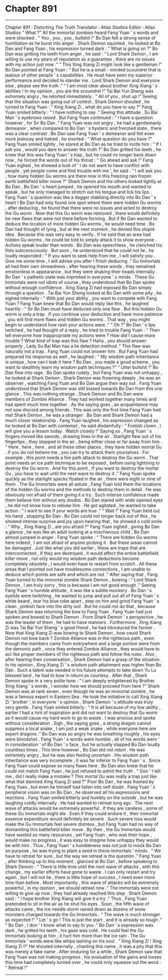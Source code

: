 
# Chapter 891


---

Chapter 891 : Distorting The Truth
Translator :
Atlas Studios
Editor :
Atlas Studios
“ What ?” All the immortal zombies heard Fang Yuan ’ s words and were shocked .
“ You , you , you , bullshit !” Bo Dan felt a strong sense of humiliation as he burst into anger .
Shark Demon squinted , he looked at Bo Dan and Fang Yuan , his expression turned dark : “ What is going on ?”
Bo Dan was gritting his teeth from anger , he said : “ Lord Shark Demon , I am willing to use my years of reputation as a guarantee , there are no issues with my action just now .”
“ This Xing Xiang Zi might look like a gentleman !” Bo Dan pointed at Fang Yuan : “ But he is a small - minded scoundrel that is jealous of other people ’ s capabilities . He must have seen my superior performance and decided to slander me . Lord Shark Demon and everyone else , please see the truth .”
“ I am most clear about brother Xing Xiang ’ s abilities ! In my opinion , you are the scoundrel !” Tai Bai Yun Sheng was extremely angry , he retorted immediately .
“ All of you , shut up !” Seeing that the situation was going out of control , Shark Demon shouted , he turned to Fang Yuan : “ Xing Xiang Zi , what do you have to say ?”
Fang Yuan smiled bitterly : “ I have nothing to say .”
Seeing this attitude , Su Bai Man ’ s eyebrows raised .
But Fang Yuan continued : “ I have a question however , for Sir Bo Dan .”
Fang Yuan was not angry , he had a gentlemanly demeanor , when compared to Bo Dan ’ s hysteric and frenzied state , there was a clear contrast .
Bo Dan saw Fang Yuan ’ s demeanor and felt even more jealousy and hatred , he snorted : “ What question do you have ?”
Fang Yuan smiled lightly , he stared at Bo Dan as he tried to incite him : “ If I ask you , would you dare to answer the truth ?”
Bo Dan gritted his teeth , he knew that this was Fang Yuan ’ s trap , but he could no longer back down now , he forced the words out of his throat : “ Go ahead and ask !”
Fang Yuan sighed , he showed a look of ‘ I do not want to have conflict with people , yet people come and find trouble with me ’, he said : “ I will ask you , how many hidden Gu worms are there now in this freezing rain frozen earth battlefield killer move ?”
Shark Demon and the others looked tightly at Bo Dan .
Bo Dan ’ s heart jumped , he opened his mouth and wanted to speak , but he only managed to stretch out his tongue and lick his lips .
Fang Yuan ’ s question was like a dagger stabbing directly into Bo Dan ’ s heart !
Bo Dan had only found one spot where there were hidden Gu worms , after deducing , he found that there were no issues and acted to destroy the Gu worm .
Now that this Gu worm was removed , there would definitely be new flaws that were not there before forming .
But if Bo Dan wanted to deduce the location of more hidden Gu worms , he would need time .
Bo Dan had thought of lying , but at the next moment , he denied this stupid idea .
Because this was very easy to verify .
If he said that an area had hidden Gu worms , he could be told to simply attack it to show everyone .
Actions speak louder than words .
Bo Dan was speechless , he clenched his fists subconsciously .
But soon , he understood that he could not lie , he loudly responded : “ If you want to seek help from me , I will satisfy you . Give me some time , I will advise you after I finish deducing .”
Gu Immortals all had their own shrewdness , after hearing these words , they remained emotionless in appearance , but they were shaking their heads internally .
Bo Dan ’ s pathetic state was imprinted in everyone ’ s minds .
These Gu Immortals were not idiots of course , they understood that Bo Dan spoke without enough confidence . Xing Xiang Zi had exposed Bo Dan simply through a question .
Tai Bai Yun Sheng looked at Bo Dan with some pity , he sighed internally : “ With just your ability , you want to compete with Fang Yuan ?
Fang Yuan knew that Bo Dan would reply like this , he laughed heartily : “ Sir Bo Dan must have deduced only one flaw . But this hidden Gu worm is only a trap . If you continue your deduction and have more patience , you will find more flaws and hidden Gu worms . That way , you might begin to understand how rash your actions were .”
“ Oh ?” Bo Dan ’ s lips twitched , he had thought of a reply , he tried to trouble Fang Yuan : “ Then tell everyone how inappropriate my actions were ? How did I cause more trouble ? What kind of trap was this flaw ? Haha , you should answer properly , Lady Su Bai Man has a lie detection method .”
This flaw was naturally not a trap .
Fang Yuan could not answer him .
But Fang Yuan had prepared his response as well , he laughed : “ My wisdom path inheritance is unique , how can I leak it here ? Bo Dan , you made a good scheme , you want to stealthily learn my wisdom path techniques ?”
“ Utter bullshit !” Bo Dan flew into rage .
Bo Dan spoke rudely , but Fang Yuan was not unhappy , he looked at Shark Demon .
Shark Demon was frowning deeply , he was an observer , watching Fang Yuan and Bo Dan argue their way out .
Fang Yuan understood that Shark Demon was still biased towards Bo Dan from this one glance .
This was nothing strange .
Shark Demon and Bo Dan were members of Zombie Alliance . They had worked together many times and had spent much time together .
As the saying goes , an acquaintance may not sow discord among friends . This was only the first time Fang Yuan had met Shark Demon , he was a stranger . Bo Dan and Shark Demon had a much closer relationship .
Fang Yuan laughed , his expression changed as he looked at Bo Dan with contempt , he said disdainfully : “ Foolish clown , I will give you a lesson today . Watch closely !”
Saying so , Fang Yuan ’ s fingers moved like swords , drawing lines in the air .
Starlight flew out of his fingertips , they stopped in the air , being either close or far away from him .
“ Here , here , here , and all these other places , they have hidden mortal Gu . If you do not believe me , you can try to attack them yourselves . For example , this point needs a fire path attack to destroy the Gu worm . That point needs an ice path technique to be exposed , before using lightning to destroy the Gu worm . And for this point , if you want to destroy the mortal Gu , you have to wait until the next wave to destroy it .”
Fang Yuan spoke quickly as the starlight specks floated in the air , there were eight or nine of them .
The Gu Immortals were all astute , Fang Yuan told them the locations of the hidden Gu worms and the methods to destroy them in detail . He was obviously not afraid of them giving it a try .
Such intense confidence made them believe him without any doubts .
Bo Dan stared with wide opened eyes , he did not know how to rebuke him . He got agitated , he wanted to take action : “ I want to see if your words are true .”
“ Wait !” Fang Yuan held out his hand , stopping Bo Dan .
Bo Dan could not longer back out of this , he showed intense surprise and joy upon hearing that , he showed a cold smile : “ Why , Xing Xiang Zi , are you afraid ?”
Fang Yuan sighed , giving Bo Dan a glance , he was like an adult looking at a mischievous child , Bo Dan almost jumped in anger .
Fang Yuan spoke : “ There are hidden Gu worms here indeed , I am not afraid of anyone probing it . But these areas cannot be damaged . Just like what you did earlier , these are traps that are interconnected , if they are destroyed , it would affect the entire battlefield killer move , not only would my wisdom path deductions become completely obsolete , I would even have to restart from scratch . All these areas that I pointed out have troublesome connections , I am unable to deduce which points are safe and which are not .”
After saying that , Fang Yuan turned to the immortal zombie Shark Demon , bowing : “ Lord Shark Demon , I am truly sorry , this is because I am not good enough .”
Seeing Fang Yuan ’ s humble attitude , it was like a subtle mockery . Bo Dan ’ s eyelids were twitching , he wanted to jump and pull out all of Fang Yuan ’ s white beard , tear his blue robe apart , step on him and grind Fang Yuan ’ s clean , pinkish face into the dirty soil .
But he could not do that , because Shark Demon was returning the bow to Fang Yuan .
Fang Yuan had just spoken and bowed to Shark Demon .
From Shark Demon ’ s perspective , he was the leader of them , he had to have manners .
Furthermore , Xing Xiang Zi was Tai Bai Yun Sheng ’ s good friend , he had introduced the former . Now that Xing Xiang Zi was bowing to Shark Demon , how could Shark Demon not bow back ?
Zombie Alliance was in the righteous path , even though the members came from everywhere and a large portion were from the demonic path , once they entered Zombie Alliance , they would have to act like proper members of the righteous path and follow the rules .
Also , after hearing their conversation , Shark Demon had a grasp of the situation .
In his opinion , Xing Xiang Zi ’ s wisdom path attainment was higher than Bo Dan . Such a talent was needed in his future attempts to take down Yu Lu blessed land , he had to bow in return as courtesy .
After that , Shark Demon spoke in a very polite tone : “ I am deeply enlightened by Brother Xing Xiang ’ s words , I wonder how we should proceed from here ?”
Shark Demon was at rank seven , even though he was an immortal zombie , he was a famous expert in Eastern Sea . He took the initiative to call Xing Xiang Zi ‘ brother ’, in everyone ’ s opinion , Shark Demon ’ s attitude was truly very gentle .
Fang Yuan smiled bitterly : “ It is all because of my low ability , earlier I had a hint of inspiration and did not want to destroy that Gu worm as it would cause my hard work to go to waste . I was anxious and spoke without consideration . Sigh , the saying goes , a strong dragon cannot suppress a local snake , I am just a weak snake , while everyone here are expert dragons .”
Bo Dan was so angry he was breathing roughly , his eyes were bloodshot .
Fang Yuan ’ s words were humble , all of his words were ‘ in consideration ’ of Bo Dan ’ s face , but he actually slapped Bo Dan loudly countless times .
This time however , Bo Dan did not retort .
He was extremely angry , but he was also feeling uncertain .
His wisdom path inheritance was very incomplete , it was far inferior to Fang Yuan ’ s . Since Fang Yuan could expose so many flaws here , Bo Dan also knew that he could not match Fang Yuan , he just refused to admit the truth .
“ Don ’ t tell me , did I really make a mistake ? This mortal Gu was really a trap just like what that damned Xing Xiang Zi said ?”
Poor Bo Dan , he was framed by Fang Yuan , but even he himself had fallen into self doubt .
Fang Yuan ’ s peripheral vision was on Bo Dan , he observed all his expressions and reactions .
Fang Yuan smiled bitterly and humbly on the outside , but he was laughing coldly internally .
He had wanted to retreat long ago .
The next wave of attacks would be extremely powerful . If they are careless , some of these Gu Immortals might die . Even if they could endure it , their immortal essence expenditure would definitely be severe .
Such severe loss would make the Gu Immortals feel severe distress , but Fang Yuan had no way of dismantling this battlefield killer move .
By then , the Gu Immortals would have wasted so many resources , yet Fang Yuan , who was their hope , would make no progress , it was easy to imagine how unhappy they would be with him .
Thus , Fang Yuan ’ s humbleness was not just to mock Bo Dan on purpose , he was trying to plant a seed in these immortals ’ minds .
“ We have to retreat for sure , but the way we retreat is the question .” Fang Yuan , after thinking up to this moment , glanced at Bo Dan , before speaking to Shark Demon : “ There is little time until the next wave of attacks , with this change , my earlier efforts have gone to waste . I can only restart and try again , but I will not lie , there is little hope of success , I need even more time than before . Most importantly , this wave of attacks will be extremely powerful , in my opinion , we should retreat now .”
The immortals were not willing to give up now , they had already reached this step .
Shark Demon said : “ I hope brother Xing Xiang will give it a try .”
Thus , Fang Yuan pretended to sit in the air as he shut his eyes .
Soon , the fifth wave of attacks came , the ice needle storm rained down as dozens of snow monsters charged towards the Gu Immortals .
“ The wave is much stronger as expected !”
“ Let ’ s go ! This is just the start , and it is already so tough .”
“ Bo Dan , I don ’ t know what to say to you .”
Bo Dan ’ s expression was dark , he gritted his teeth , his gaze was cold . He could feel the Gu Immortals looking at him , it hurt him more than the ice rain . The Gu Immortals ’ words were like whips lashing on his soul .
“ Xing Xiang Zi ! Xing Xiang Zi !!” He shouted internally , chanting this name , it was a pity that this was merely a fake name .
After enduring for a while , Shark Demon saw that Fang Yuan was not making progress , his evaluation of the gains and losses this time had completely turned over , he could only squeeze out the word : “ Retreat !”

---


